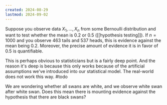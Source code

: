 ```yaml
---
created: 2024-08-29
lastmod: 2024-09-02
---
```


Suppose you observe data $X_1,\dots,X_n$ from some Bernoulli distribution and want to test whether the mean is 0.2 or 0.5 ([[hypothesis testing]]). If $n=1000$ and you observe 463 tails and 537 heads, this is evidence against the mean being 0.2. Moreover, the precise amount of evidence it is in favor of 0.5 is quantifiable. 

This is perhaps obvious to statisticians but is a fairly deep point. And the reason it's deep is because this only works because of the artificial assumptions we've introduced into our statistical model. The real-world does not work this way.  #todo 

We are wondering whether all swans are white, and we observe white swan after white swan. Does this mean there is mounting evidence against the hypothesis that there are black swans?  